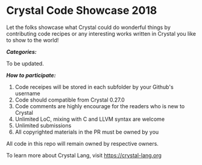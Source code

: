 # Crystal Code Showcase 2018

Let the folks showcase what Crystal could do wonderful things by contributing code recipes or any interesting works written in Crystal you like to show to the world!

***Categories:***

To be updated.


***How to participate:***

1. Code receipes will be stored in each subfolder by your Github's username
1. Code should compatible from Crystal 0.27.0
2. Code comments are highly encourage for the readers who is new to Crystal
3. Unlimited LoC, mixing with C and LLVM syntax are welcome
4. Unlimited submissions
5. All copyrighted materials in the PR must be owned by you


All code in this repo will remain owned by respective owners.

To learn more about Crystal Lang, visit https://crystal-lang.org

